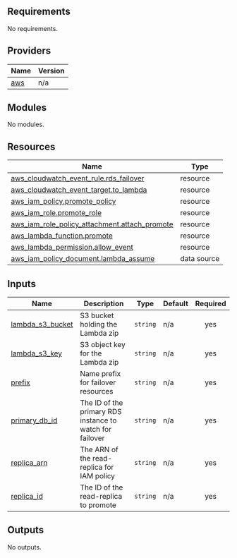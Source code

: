 ## Requirements

No requirements.

## Providers

| Name | Version |
|------|---------|
| <a name="provider_aws"></a> [aws](#provider\_aws) | n/a |

## Modules

No modules.

## Resources

| Name | Type |
|------|------|
| [aws_cloudwatch_event_rule.rds_failover](https://registry.terraform.io/providers/hashicorp/aws/latest/docs/resources/cloudwatch_event_rule) | resource |
| [aws_cloudwatch_event_target.to_lambda](https://registry.terraform.io/providers/hashicorp/aws/latest/docs/resources/cloudwatch_event_target) | resource |
| [aws_iam_policy.promote_policy](https://registry.terraform.io/providers/hashicorp/aws/latest/docs/resources/iam_policy) | resource |
| [aws_iam_role.promote_role](https://registry.terraform.io/providers/hashicorp/aws/latest/docs/resources/iam_role) | resource |
| [aws_iam_role_policy_attachment.attach_promote](https://registry.terraform.io/providers/hashicorp/aws/latest/docs/resources/iam_role_policy_attachment) | resource |
| [aws_lambda_function.promote](https://registry.terraform.io/providers/hashicorp/aws/latest/docs/resources/lambda_function) | resource |
| [aws_lambda_permission.allow_event](https://registry.terraform.io/providers/hashicorp/aws/latest/docs/resources/lambda_permission) | resource |
| [aws_iam_policy_document.lambda_assume](https://registry.terraform.io/providers/hashicorp/aws/latest/docs/data-sources/iam_policy_document) | data source |

## Inputs

| Name | Description | Type | Default | Required |
|------|-------------|------|---------|:--------:|
| <a name="input_lambda_s3_bucket"></a> [lambda\_s3\_bucket](#input\_lambda\_s3\_bucket) | S3 bucket holding the Lambda zip | `string` | n/a | yes |
| <a name="input_lambda_s3_key"></a> [lambda\_s3\_key](#input\_lambda\_s3\_key) | S3 object key for the Lambda zip | `string` | n/a | yes |
| <a name="input_prefix"></a> [prefix](#input\_prefix) | Name prefix for failover resources | `string` | n/a | yes |
| <a name="input_primary_db_id"></a> [primary\_db\_id](#input\_primary\_db\_id) | The ID of the primary RDS instance to watch for failover | `string` | n/a | yes |
| <a name="input_replica_arn"></a> [replica\_arn](#input\_replica\_arn) | The ARN of the read-replica for IAM policy | `string` | n/a | yes |
| <a name="input_replica_id"></a> [replica\_id](#input\_replica\_id) | The ID of the read-replica to promote | `string` | n/a | yes |

## Outputs

No outputs.
